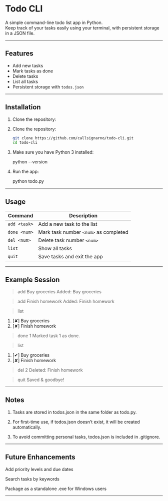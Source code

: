 # Todo CLI

A simple command-line todo list app in Python.  
Keep track of your tasks easily using your terminal, with persistent storage in a JSON file.

---

## Features

- Add new tasks
- Mark tasks as done
- Delete tasks
- List all tasks
- Persistent storage with `todos.json`

---

## Installation

1. Clone the repository:

1. Clone the repository:

    ```bash
    git clone https://github.com/callsignarno/todo-cli.git
    cd todo-cli

2. Make sure you have Python 3 installed:

    python --version

3. Run the app:

    python todo.py

---

## Usage

| Command      | Description                           |
| ------------ | ------------------------------------- |
| `add <task>` | Add a new task to the list            |
| `done <num>` | Mark task number `<num>` as completed |
| `del <num>`  | Delete task number `<num>`            |
| `list`       | Show all tasks                        |
| `quit`       | Save tasks and exit the app           |

---

## Example Session

> add Buy groceries
Added: Buy groceries

> add Finish homework
Added: Finish homework

> list
1. [✘] Buy groceries
2. [✘] Finish homework

> done 1
Marked task 1 as done.

> list
1. [✔] Buy groceries
2. [✘] Finish homework

> del 2
Deleted: Finish homework

> quit
Saved & goodbye!

---

## Notes

1. Tasks are stored in todos.json in the same folder as todo.py.

2. For first-time use, if todos.json doesn’t exist, it will be created automatically.

3. To avoid committing personal tasks, todos.json is included in .gitignore.

---

## Future Enhancements

Add priority levels and due dates

Search tasks by keywords

Package as a standalone .exe for Windows users

---





